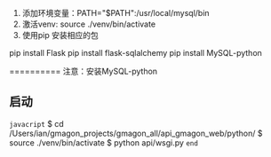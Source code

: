 1. 添加环境变量：PATH="$PATH":/usr/local/mysql/bin
2. 激活venv: source ./venv/bin/activate
3. 使用pip 安装相应的包

pip install Flask
pip install flask-sqlalchemy
pip install MySQL-python


==========
注意：安装MySQL-python


## 启动

`javacript`
$ cd /Users/ian/gmagon_projects/gmagon_all/api_gmagon_web/python/
$ source ./venv/bin/activate
$ python api/wsgi.py
`end`